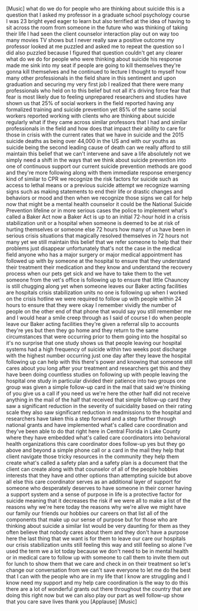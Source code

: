 
[Music]
what do we do for people who are
thinking about suicide
this is a question that I asked my
professor in a graduate school
psychology course I was 23 bright eyed
eager to learn but also terrified at the
idea of having to sit across the room
from someone in the future who was
thinking of taking their life I had seen
the client counselor interaction play
out on way too many movies TV shows but
I never really saw a positive outcome my
professor looked at me puzzled and asked
me to repeat the question so I did also
puzzled because I figured that question
couldn&#39;t get any clearer what do we do
for people who were thinking about
suicide his response made me sink into
my seat if people are going to kill
themselves they&#39;re gonna kill themselves
and he continued to lecture I thought to
myself how many other professionals in
the field share in this sentiment and
upon graduation and securing my very
first job I realized that there were
many professionals who held on to this
belief but not all it&#39;s driving force
fear that fear is most likely due to
feeling unprepared researchers and
studies have shown us that 25% of social
workers in the field reported having any
formalized training and suicide
prevention yet 85% of the same social
workers reported working with clients
who are thinking about suicide regularly
what if they came across similar
professors that I had and similar
professionals in the field and how does
that impact their ability to care for
those in crisis with the current rates
that we have in suicide and the 2015
suicide deaths as being over 44,000 in
the US and with our youths as suicide
being the second leading cause of death
can we really afford to still maintain
this belief that we can&#39;t intervene and
save a life absolutely not
we simply need a shift in the ways that
we think about suicide prevention into
one of continuous support our current
suicide prevention methods are good and
they&#39;re more following along with them
immediate response emergency kind of
similar to CPR we recognize the risk
factors for suicide such as access to
lethal means or a previous suicide
attempt we recognize warning signs such
as making statements to end their life
or drastic changes and behaviors or mood
and then when we recognize those signs
we call for help now that might be a
mental health counselor it could be the
National Suicide Prevention lifeline or
in more serious cases the police to
implement what&#39;s called a Baker Act now
a Baker Act is up to an initial 72-hour
hold in a crisis stabilization unit or a
hospital when someone is deemed to be at
risk of hurting themselves or someone
else 72 hours how many of us have been
in serious crisis situations that
magically resolved themselves in 72
hours
not many yet we still maintain this
belief that
we refer someone to help that their
problems just disappear unfortunately
that&#39;s not the case in the medical field
anyone who has a major surgery or major
medical appointment has followed up with
by someone at the hospital to ensure
that they understand their treatment
their medication and they know and
understand the recovery process when our
pets get sick and we have to take them
to the vet someone from the vet&#39;s office
is following up to ensure that little
Chauncey is still chugging along yet
when someone leaves our Baker acting
facilities are hospitals crisis
stabilization units no one is following
up when I worked on the crisis hotline
we were required to follow up with
people within 24 hours to ensure that
they were okay I remember vividly the
number of people on the other end of
that phone that would say you still
remember me and I would hear a smile
creep through as I said of course I do
when people leave our Baker acting
facilities they&#39;re given a referral slip
to accounts they&#39;re yes but then they go
home and they return to the same
circumstances that were occurring prior
to them going into the hospital so it&#39;s
no surprise that one study shows us that
people leaving our hospital systems had
a high frequency of suicide within two
weeks post discharge with the highest
number occurring just one day after they
leave the hospital following up can help
with this there&#39;s power and knowing that
someone still cares about you long after
your treatment and researchers get this
and they have been doing countless
studies on following up with people
leaving the hospital
one study in particular divided their
patience into two groups one group was
given a simple follow-up card in the
mail that said we&#39;re thinking of you
give us a call if you need us we&#39;re here
the other half did not receive anything
in the mail of the half that received
that simple follow-up card they saw a
significant reduction in the severity of
suicidality based on their rating scale
they also saw significant reduction in
readmissions to the hospital and
researchers have taken this a step
forward and a step further through
national grants and have implemented
what&#39;s called care coordination and
they&#39;ve been able to do that right here
in Central Florida in Lake County where
they have embedded what&#39;s called care
coordinators into behavioral health
organizations this care coordinator does
follow-up yes
but they go above and beyond a simple
phone call or a card in the mail they
help that client navigate those tricky
resources in the community they help
them create what&#39;s called a safety plan
and a safety plan is a document that the
client can create along with that
counselor of all of the people hobbies
interests that they have and other
options than attempting suicide but
above all else this care coordinator
serves as an additional layer of support
for someone who desperately deserves to
have someone in their corner having a
support system and a sense of purpose in
life is a protective factor for suicide
meaning that it decreases the risk if we
were all to make a list of the reasons
why we&#39;re here today the reasons why
we&#39;re alive we might have our family our
friends our hobbies our careers on that
list all of the components that make up
our sense of purpose
but for those who are thinking about
suicide a similar list would be very
daunting for them as they often believe
that nobody cares about them and they
don&#39;t have a purpose here the last thing
that we want is for them to leave our
care our hospitals our crisis
stabilization units still feeling this
way and still feeling so alone I&#39;ve used
the term we a lot today because we don&#39;t
need to be in mental health or in
medical care to follow up with someone
to call them to invite them out for
lunch to show them that we care and
check in on their treatment so let&#39;s
change our conversation from we can&#39;t
save everyone to let me do the best that
I can with the people who are in my life
that I know are struggling and I know
need my support and my help care
coordination is the way to do this there
are a lot of wonderful grants out there
throughout the country that are doing
this right now but we can also play our
part as well follow-up show that you
care save lives thank you
[Applause]
[Music]
